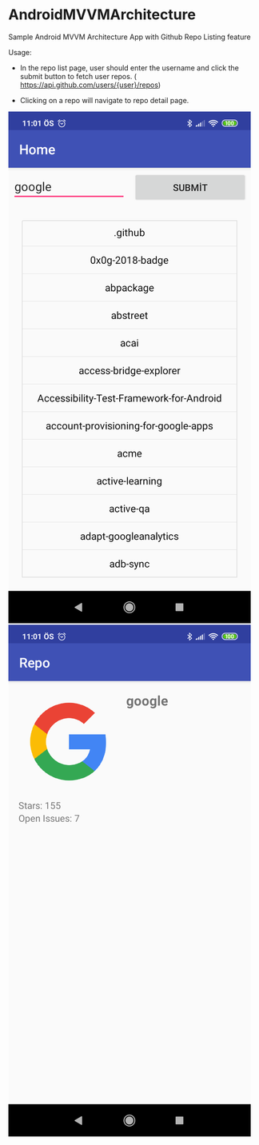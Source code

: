 # AndroidMVVMArchitecture
Sample Android MVVM Architecture App with Github Repo Listing feature

Usage: 

- In the repo list page, user should enter the username and click the submit button to fetch
user repos. (​https://api.github.com/users/{user}/repos​)

- Clicking on a repo will navigate to repo detail page.

![alt text](https://github.com/altuntashsyn/AndroidMVVMArchitecture/blob/master/ss1.png)
![alt text](https://github.com/altuntashsyn/AndroidMVVMArchitecture/blob/master/ss2.png)
